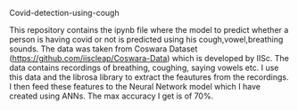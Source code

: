 Covid-detection-using-cough

This repository contains the ipynb file where the model to predict whether a person is having covid or not is predicted using his cough,vowel,breathing sounds. The data was taken from 
Coswara Dataset (https://github.com/iiscleap/Coswara-Data) which is developed by IISc. The data contains recordings of breathing, coughing, saying vowels etc. I use this data and the librosa
library to extract the feautures from the recordings. I then feed these features to the Neural Network model which I have created using ANNs. The max accuracy I get is of 70%.
